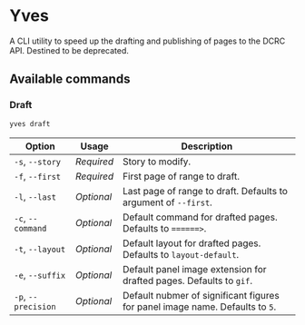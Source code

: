 # Yves

A CLI utility to speed up the drafting and publishing of pages to the DCRC API. Destined to be deprecated.

## Available commands

### Draft
```bash
yves draft
```

| Option  | Usage | Description |
| --- | --- | --- |
| `-s`, `--story` | *Required* | Story to modify. |
| `-f`, `--first` | *Required* | First page of range to draft. |
| `-l`, `--last` | *Optional* | Last page of range to draft. Defaults to argument of `--first`. |
| `-c`, `--command` | *Optional* | Default command for drafted pages. Defaults to `======>`. |
| `-t`, `--layout` | *Optional* | Default layout for drafted pages. Defaults to `layout-default`. |
| `-e`, `--suffix` | *Optional* | Default panel image extension for drafted pages. Defaults to `gif`. |
| `-p`, `--precision` | *Optional* | Default nubmer of significant figures for panel image name. Defaults to `5`. |